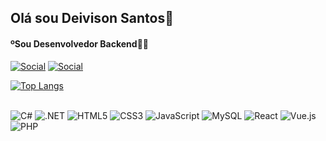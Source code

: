## Olá sou Deivison Santos👋
#### ºSou Desenvolvedor Backend👨‍💻

[![Social](https://img.shields.io/badge/LinkedIn-0077B5?style=for-the-badge&logo=linkedin&logoColor=white)](https://www.linkedin.com/in/deivison-santos-b7035725b/)
[![Social](https://img.shields.io/badge/Instagram-E4405F?style=for-the-badge&logo=instagram&logoColor=white)](https://www.instagram.com/_deivison_santtos/)

[![Top Langs](https://github-readme-stats.vercel.app/api/top-langs/?username=Deivison06&layout=compact)](https://github.com/anuraghazra/github-readme-stats)

<div style="display: inline_block"><br/>
<img aling="center" alt="C#" src="https://img.shields.io/badge/C%23-239120?style=for-the-badge&logo=c-sharp&logoColor=white"/>
<img aling="center" alt=".NET" src="https://img.shields.io/badge/.NET-512BD4?style=for-the-badge&logo=dotnet&logoColor=white"/>
<img aling="center" alt="HTML5" src="https://img.shields.io/badge/HTML5-E34F26?style=for-the-badge&logo=html5&logoColor=white"/>
<img aling="center" alt="CSS3" src="https://img.shields.io/badge/CSS3-1572B6?style=for-the-badge&logo=css3&logoColor=white"/>
<img aling="center" alt="JavaScript" src="https://img.shields.io/badge/JavaScript-F7DF1E?style=for-the-badge&logo=javascript&logoColor=black"/>
<img aling="center" alt="MySQL" src="https://img.shields.io/badge/MySQL-00000F?style=for-the-badge&logo=mysql&logoColor=white"/>
<img aling="center" alt="React" src="https://img.shields.io/badge/React-20232A?style=for-the-badge&logo=react&logoColor=61DAFB"/>
<img aling="center" alt="Vue.js" src="https://img.shields.io/badge/Vue.js-35495E?style=for-the-badge&logo=vue.js&logoColor=4FC08D"/>
<img aling="center" alt="PHP" src="https://img.shields.io/badge/PHP-777BB4?style=for-the-badge&logo=php&logoColor=white"/>
</div>
<br/>
